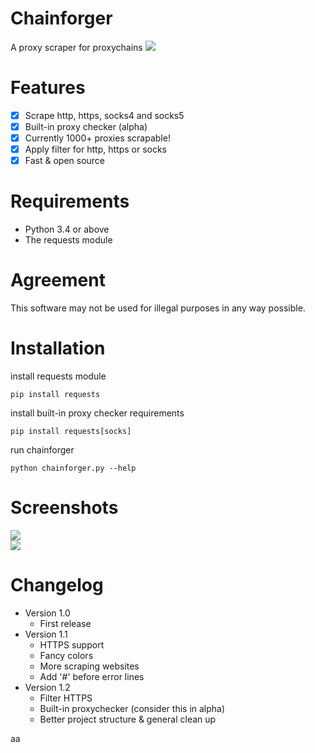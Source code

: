 # Chainforger
A proxy scraper for proxychains
<img src='https://i.imgur.com/jkedgCy.png'/>

# Features
- [x] Scrape http, https, socks4 and socks5
- [x] Built-in proxy checker (alpha)
- [x] Currently 1000+ proxies scrapable!
- [x] Apply filter for http, https or socks
- [x] Fast & open source

# Requirements
- Python 3.4 or above
- The requests module
# Agreement
This software may not be used for illegal purposes in any way possible.
# Installation
install requests module
```
pip install requests
```
install built-in proxy checker requirements
```
pip install requests[socks]
```
run chainforger
```
python chainforger.py --help
```

# Screenshots
<img src='https://i.imgur.com/Obv8Eci.png' /><br />
<img src='https://i.imgur.com/3KYeG4n.png' /><br />

# Changelog
- Version 1.0
    - First release
- Version 1.1
    - HTTPS support
    - Fancy colors
    - More scraping websites
    - Add '#' before error lines
- Version 1.2
    - Filter HTTPS
    - Built-in proxychecker (consider this in alpha)
    - Better project structure & general clean up

aa

